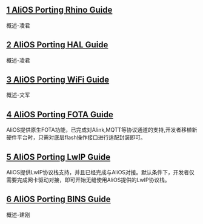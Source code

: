 ## [1 AliOS Porting Rhino Guide](https://github.com/alibaba/AliOS/wiki/AliOS-Porting-Rhino-Guide)
概述-凌君
## [2 AliOS Porting HAL Guide](https://github.com/alibaba/AliOS/wiki/AliOS-Porting-HAL-Guide)
概述-凌君
## [3 AliOS Porting WiFi Guide](https://github.com/alibaba/AliOS/wiki/AliOS-Porting-WiFi-Guide)
概述-文军
## [4 AliOS Porting FOTA Guide](https://github.com/alibaba/AliOS/wiki/AliOS-Porting-FOTA-Guide)
AliOS提供原生FOTA功能，已完成对Alink,MQTT等协议通道的支持,开发者移植新硬件平台时，只需对底层flash操作接口进行适配封装即可。
## [5 AliOS Porting LwIP Guide](https://github.com/alibaba/AliOS/wiki/AliOS-Porting-LWIP-Guide)
AliOS提供LwIP协议栈支持，并且已经完成与AliOS对接。默认条件下，开发者仅需要完成网卡驱动对接，即可开始无缝使用AliOS提供的LwIP协议栈。
## [6 AliOS Porting BINS Guide](https://github.com/alibaba/AliOS/wiki/AliOS-Porting-BINS-Guide)
概述-建刚